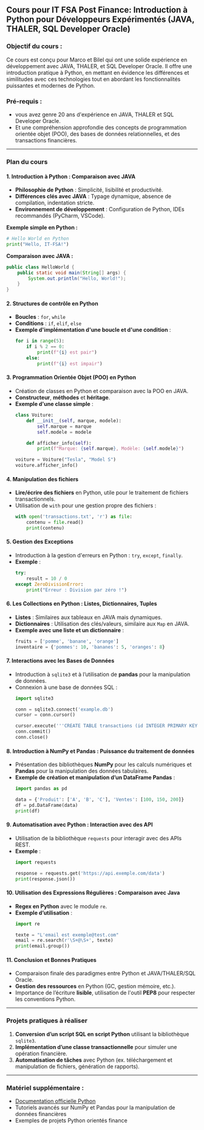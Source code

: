 ## Cours pour IT FSA Post Finance: Introduction à Python pour Développeurs Expérimentés (JAVA, THALER, SQL Developer Oracle)

### Objectif du cours :
Ce cours est conçu pour Marco et Bilel qui ont une solide expérience en développement avec JAVA, THALER, et SQL Developer Oracle. Il offre une introduction pratique à Python, en mettant en évidence les différences et similitudes avec ces technologies tout en abordant les fonctionnalités puissantes et modernes de Python.

### Pré-requis :
- vous avez genre 20 ans d'expérience en JAVA, THALER et SQL Developer Oracle.
- Et une compréhension approfondie des concepts de programmation orientée objet (POO), des bases de données relationnelles, et des transactions financières.

---

### Plan du cours

#### 1. **Introduction à Python : Comparaison avec JAVA**
   - **Philosophie de Python** : Simplicité, lisibilité et productivité.
   - **Différences clés avec JAVA** : Typage dynamique, absence de compilation, indentation stricte.
   - **Environnement de développement** : Configuration de Python, IDEs recommandés (PyCharm, VSCode).

   **Exemple simple en Python :**
   ```python
   # Hello World en Python
   print("Hello, IT-FSA!")
   ```

   **Comparaison avec JAVA :**
   ```java
   public class HelloWorld {
       public static void main(String[] args) {
           System.out.println("Hello, World!");
       }
   }
   ```

#### 2. **Structures de contrôle en Python**
   - **Boucles** : `for`, `while`
   - **Conditions** : `if`, `elif`, `else`
   - **Exemple d'implémentation d'une boucle et d'une condition** :
     ```python
     for i in range(5):
         if i % 2 == 0:
             print(f"{i} est pair")
         else:
             print(f"{i} est impair")
     ```

#### 3. **Programmation Orientée Objet (POO) en Python**
   - Création de classes en Python et comparaison avec la POO en JAVA.
   - **Constructeur**, **méthodes** et **héritage**.
   - **Exemple d'une classe simple** :
     ```python
     class Voiture:
         def __init__(self, marque, modele):
             self.marque = marque
             self.modele = modele

         def afficher_info(self):
             print(f"Marque: {self.marque}, Modèle: {self.modele}")

     voiture = Voiture("Tesla", "Model S")
     voiture.afficher_info()
     ```

#### 4. **Manipulation des fichiers**
   - **Lire/écrire des fichiers** en Python, utile pour le traitement de fichiers transactionnels.
   - Utilisation de `with` pour une gestion propre des fichiers :
     ```python
     with open('transactions.txt', 'r') as file:
         contenu = file.read()
         print(contenu)
     ```

#### 5. **Gestion des Exceptions**
   - Introduction à la gestion d'erreurs en Python : `try`, `except`, `finally`.
   - **Exemple** :
     ```python
     try:
         result = 10 / 0
     except ZeroDivisionError:
         print("Erreur : Division par zéro !")
     ```

#### 6. **Les Collections en Python : Listes, Dictionnaires, Tuples**
   - **Listes** : Similaires aux tableaux en JAVA mais dynamiques.
   - **Dictionnaires** : Utilisation des clés/valeurs, similaire aux `Map` en JAVA.
   - **Exemple avec une liste et un dictionnaire** :
     ```python
     fruits = ['pomme', 'banane', 'orange']
     inventaire = {'pommes': 10, 'bananes': 5, 'oranges': 8}
     ```

#### 7. **Interactions avec les Bases de Données**
   - Introduction à `sqlite3` et à l’utilisation de **pandas** pour la manipulation de données.
   - Connexion à une base de données SQL :
     ```python
     import sqlite3

     conn = sqlite3.connect('example.db')
     cursor = conn.cursor()

     cursor.execute('''CREATE TABLE transactions (id INTEGER PRIMARY KEY, montant REAL)''')
     conn.commit()
     conn.close()
     ```

#### 8. **Introduction à NumPy et Pandas : Puissance du traitement de données**
   - Présentation des bibliothèques **NumPy** pour les calculs numériques et **Pandas** pour la manipulation des données tabulaires.
   - **Exemple de création et manipulation d’un DataFrame Pandas** :
     ```python
     import pandas as pd

     data = {'Produit': ['A', 'B', 'C'], 'Ventes': [100, 150, 200]}
     df = pd.DataFrame(data)
     print(df)
     ```

#### 9. **Automatisation avec Python : Interaction avec des API**
   - Utilisation de la bibliothèque `requests` pour interagir avec des APIs REST.
   - **Exemple** :
     ```python
     import requests

     response = requests.get('https://api.exemple.com/data')
     print(response.json())
     ```

#### 10. **Utilisation des Expressions Régulières : Comparaison avec Java**
   - **Regex en Python** avec le module `re`.
   - **Exemple d’utilisation** :
     ```python
     import re

     texte = "L'email est exemple@test.com"
     email = re.search(r'\S+@\S+', texte)
     print(email.group())
     ```

#### 11. **Conclusion et Bonnes Pratiques**
   - Comparaison finale des paradigmes entre Python et JAVA/THALER/SQL Oracle.
   - **Gestion des ressources** en Python (GC, gestion mémoire, etc.).
   - Importance de l’écriture **lisible**, utilisation de l'outil **PEP8** pour respecter les conventions Python.

---

### Projets pratiques à réaliser
1. **Conversion d’un script SQL en script Python** utilisant la bibliothèque `sqlite3`.
2. **Implémentation d’une classe transactionnelle** pour simuler une opération financière.
3. **Automatisation de tâches** avec Python (ex. téléchargement et manipulation de fichiers, génération de rapports).

---

### Matériel supplémentaire :
- [Documentation officielle Python](https://docs.python.org/3/)
- Tutoriels avancés sur NumPy et Pandas pour la manipulation de données financières
- Exemples de projets Python orientés finance
